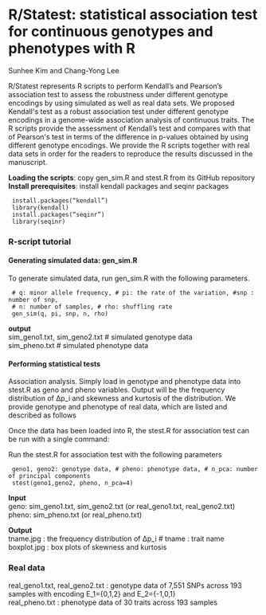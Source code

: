 #  R/Statest: statistical association test for continuous genotypes and phenotypes with R
 
Sunhee Kim and Chang-Yong Lee

R/Statest represents R scripts to perform Kendall’s and Pearson’s association test to assess the robustness under different genotype encodings by using simulated as well as real data sets. 
We proposed Kendall's test as a robust association test under different genotype encodings in a genome-wide association analysis of continuous traits. The R scripts provide the assessment of Kendall’s test and compares with that of Pearson's test in terms of the difference in p-values obtained by using different genotype encodings. We provide the R scripts together with real data sets in order for the readers to reproduce the results discussed in the manuscript.

**Loading the scripts**: copy gen_sim.R and stest.R from its GitHub repository<br>
**Install prerequisites**: install kendall packages and seqinr packages

     install.packages(“kendall”)
     library(kendall)
     install.packages(“seqinr”)
     library(seqinr)


### R-script tutorial
#### Generating simulated data: gen_sim.R
To generate simulated data, run gen_sim.R with the following parameters.

     # q: minor allele frequency, # pi: the rate of the variation, #snp : number of snp, 
     # n: number of samples, # rho: shuffling rate
     gen_sim(q, pi, snp, n, rho)
     
**output** <br>
sim_geno1.txt, sim_geno2.txt  # simulated genotype data<br>
sim_pheno.txt  # simulated phenotype data

#### Performing statistical tests 
Association analysis. Simply load in genotype and phenotype data into stest.R as geno and pheno variables. Output will be the frequency distribution of ∆p_i and skewness and kurtosis of the distribution. We provide genotype and phenotype of real data, which are listed and described as follows

Once the data has been loaded into R, the stest.R for association test can be run with a single command:

Run the stest.R for association test with the following parameters

     geno1, geno2: genotype data, # pheno: phenotype data, # n_pca: number of principal components
     stest(geno1,geno2, pheno, n_pca=4)
      
**Input** <br>
geno: sim_geno1.txt, sim_geno2.txt (or real_geno1.txt, real_geno2.txt) <br>
pheno: sim_pheno.txt (or real_pheno.txt) 

**Output**<br>
tname.jpg : the frequency distribution of ∆p_i   # tname : trait name  <br>
boxplot.jpg : box plots of skewness and kurtosis

### Real data
real_geno1.txt, real_geno2.txt : genotype data of 7,551 SNPs across 193 samples with encoding E_1={0,1,2} and E_2={-1,0,1} <br>
real_pheno.txt : phenotype data of 30 traits across 193 samples
